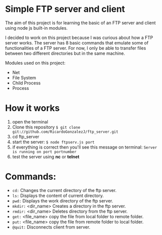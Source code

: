 # Simple FTP server and client

The aim of this project is for learning the basic of an FTP server and client using node js built-in modules. 

I decided to work on this project because I was curious about how a FTP server works. The server has 8 basic commands that emulate some of functionalities of a FTP server. For now, I only be able to transfer files between two different directories but in the same machine. 

Modules used on this project:
  * Net
  * File System
  * Child Process
  * Process

# How it works
1. open the terminal
1. Clone this repository `$ git clone git://github.com/RicardoGonzalezJ/ftp_server.git`
1. cd ftp_server
1. start the server:
   `$ node ftpserv.js port`
1. if everything is correct then you'll see this message on terminal: `Server is running on port portnumber`
1. test the server using **nc** or **telnet**

# Commands:
* `cd:`    Changes the current directory of the ftp server.
* `ls:`    Displays the content of current directory.
* `pwd:`   Displays the work directory of the ftp server.
* `mkdir:` <dir_name> Creates a directory in the ftp server.
* `rmdir:` <dir_name> Deletes directory from the ftp server.
* `get:`   <file_name> copy the file from local folder to remote folder.
* `put:`   <file_name> copy the file from remote folder to local folder.
* `@quit:` Disconnects client from server. 

